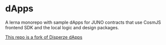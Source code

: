 # dApps

A lerna monorepo with sample dApps for JUNO contracts that use CosmJS frontend SDK and the local logic and design packages.

[This repo is a fork of Disperze dApps](https://github.com/Disperze/dApps)
